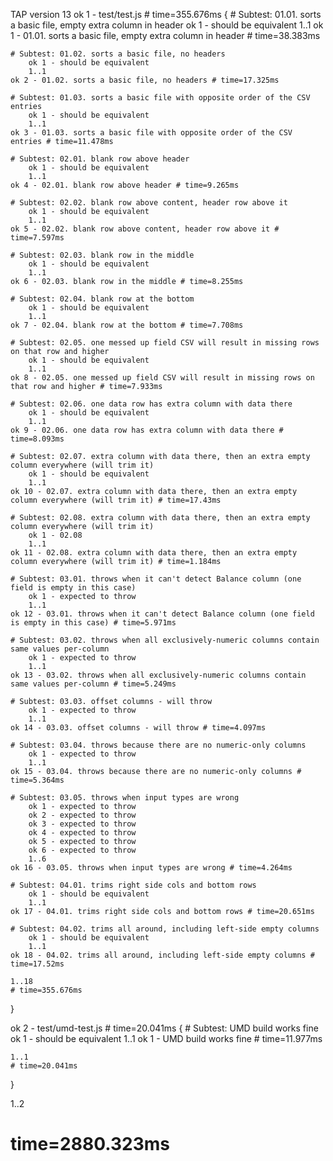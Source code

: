 TAP version 13
ok 1 - test/test.js # time=355.676ms {
    # Subtest: 01.01. sorts a basic file, empty extra column in header
        ok 1 - should be equivalent
        1..1
    ok 1 - 01.01. sorts a basic file, empty extra column in header # time=38.383ms
    
    # Subtest: 01.02. sorts a basic file, no headers
        ok 1 - should be equivalent
        1..1
    ok 2 - 01.02. sorts a basic file, no headers # time=17.325ms
    
    # Subtest: 01.03. sorts a basic file with opposite order of the CSV entries
        ok 1 - should be equivalent
        1..1
    ok 3 - 01.03. sorts a basic file with opposite order of the CSV entries # time=11.478ms
    
    # Subtest: 02.01. blank row above header
        ok 1 - should be equivalent
        1..1
    ok 4 - 02.01. blank row above header # time=9.265ms
    
    # Subtest: 02.02. blank row above content, header row above it
        ok 1 - should be equivalent
        1..1
    ok 5 - 02.02. blank row above content, header row above it # time=7.597ms
    
    # Subtest: 02.03. blank row in the middle
        ok 1 - should be equivalent
        1..1
    ok 6 - 02.03. blank row in the middle # time=8.255ms
    
    # Subtest: 02.04. blank row at the bottom
        ok 1 - should be equivalent
        1..1
    ok 7 - 02.04. blank row at the bottom # time=7.708ms
    
    # Subtest: 02.05. one messed up field CSV will result in missing rows on that row and higher
        ok 1 - should be equivalent
        1..1
    ok 8 - 02.05. one messed up field CSV will result in missing rows on that row and higher # time=7.933ms
    
    # Subtest: 02.06. one data row has extra column with data there
        ok 1 - should be equivalent
        1..1
    ok 9 - 02.06. one data row has extra column with data there # time=8.093ms
    
    # Subtest: 02.07. extra column with data there, then an extra empty column everywhere (will trim it)
        ok 1 - should be equivalent
        1..1
    ok 10 - 02.07. extra column with data there, then an extra empty column everywhere (will trim it) # time=17.43ms
    
    # Subtest: 02.08. extra column with data there, then an extra empty column everywhere (will trim it)
        ok 1 - 02.08
        1..1
    ok 11 - 02.08. extra column with data there, then an extra empty column everywhere (will trim it) # time=1.184ms
    
    # Subtest: 03.01. throws when it can't detect Balance column (one field is empty in this case)
        ok 1 - expected to throw
        1..1
    ok 12 - 03.01. throws when it can't detect Balance column (one field is empty in this case) # time=5.971ms
    
    # Subtest: 03.02. throws when all exclusively-numeric columns contain same values per-column
        ok 1 - expected to throw
        1..1
    ok 13 - 03.02. throws when all exclusively-numeric columns contain same values per-column # time=5.249ms
    
    # Subtest: 03.03. offset columns - will throw
        ok 1 - expected to throw
        1..1
    ok 14 - 03.03. offset columns - will throw # time=4.097ms
    
    # Subtest: 03.04. throws because there are no numeric-only columns
        ok 1 - expected to throw
        1..1
    ok 15 - 03.04. throws because there are no numeric-only columns # time=5.364ms
    
    # Subtest: 03.05. throws when input types are wrong
        ok 1 - expected to throw
        ok 2 - expected to throw
        ok 3 - expected to throw
        ok 4 - expected to throw
        ok 5 - expected to throw
        ok 6 - expected to throw
        1..6
    ok 16 - 03.05. throws when input types are wrong # time=4.264ms
    
    # Subtest: 04.01. trims right side cols and bottom rows
        ok 1 - should be equivalent
        1..1
    ok 17 - 04.01. trims right side cols and bottom rows # time=20.651ms
    
    # Subtest: 04.02. trims all around, including left-side empty columns
        ok 1 - should be equivalent
        1..1
    ok 18 - 04.02. trims all around, including left-side empty columns # time=17.52ms
    
    1..18
    # time=355.676ms
}

ok 2 - test/umd-test.js # time=20.041ms {
    # Subtest: UMD build works fine
        ok 1 - should be equivalent
        1..1
    ok 1 - UMD build works fine # time=11.977ms
    
    1..1
    # time=20.041ms
}

1..2
# time=2880.323ms
